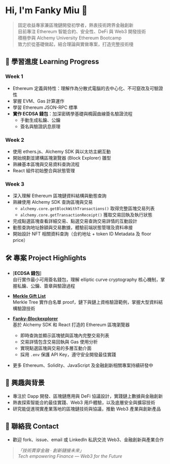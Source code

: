 
# Hi, I'm Fanky Miu 👋 

> 固定收益專家兼區塊鏈開發初學者，熱衷技術跨界金融創新  
> 目前專注 Ethereum 智能合約、安全性、DeFi 與 Web3 開發技術  
> 積極參與 Alchemy University Ethereum Bootcamp  
> 致力於從基礎做起，結合理論與實做專案，打造完整技術棧

## 📝 學習進度 Learning Progress

### Week 1  
- Ethereum 定義與特性：理解作為分散式電腦的去中心化、不可竄改及可驗證性  
- 掌握 EVM、Gas 計算運作  
- 學習 Ethereum JSON-RPC 標準  
- **實作 ECDSA 錢包**：加深密碼學基礎與橢圓曲線簽名驗證流程  
  - 手動生成私鑰、公鑰  
  - 簽名與驗證訊息原理

### Week 2  
- 使用 ethers.js、Alchemy SDK 與以太坊主網互動  
- 開始規劃並建構區塊瀏覽器 (Block Explorer) 雛型  
- 熟練基本區塊與交易資料查詢流程  
- React 組件初始整合與狀態管理

### Week 3  
- 深入理解 Ethereum 區塊鏈資料結構與動態查詢  
- 熟練使用 Alchemy SDK 查詢區塊與交易  
  - `alchemy.core.getBlockWithTransactions()` 取得完整區塊交易列表  
  - `alchemy.core.getTransactionReceipt()` 獲取交易回執及執行狀態  
- 完成點選區塊查看詳細交易、點選交易查詢交易詳情的互動設計  
- 動態查詢地址餘額與交易數據，體驗前端狀態管理及資料串接  
- 開始設計 NFT 相關資料查詢（合約地址 + token ID Metadata 及 floor price）

## 🛠 專案 Project Highlights

- [**ECDSA 錢包**]  
  自行實作最小可用簽名錢包，理解 elliptic curve cryptography 核心機制，掌握私鑰、公鑰、簽章與驗證過程  

- [**Merkle Gift List**](https://github.com/FankyMiu/Fanky-Merkle-Gift-List)  
  Merkle Tree 實作白名單 proof，鏈下與鏈上資格驗證範例，掌握大型資料結構驗證技術  

- [**Fanky-Blockexplorer**](https://github.com/FankyMiu/Fanky-Blockexplorer)  
  基於 Alchemy SDK 和 React 打造的 Ethereum 區塊瀏覽器  
  - 即時查詢並顯示區塊號與區塊內完整交易列表  
  - 交易詳情包含交易回執與 Gas 使用分析  
  - 實現點選區塊與交易的多層互動介面  
  - 採用 `.env` 保護 API Key，遵守安全開發最佳實踐  

- 更多 Ethereum、Solidity、JavaScript 及金融創新相關專案持續研發中

## 📖 興趣與背景

- 專注於 Dapp 開發、區塊鏈應用與 DeFi 協議設計，實踐鏈上數據與金融創新  
- 熱衷探索智能合約最佳實踐、Web3 用戶體驗，以及底層安全與擴容技術  
- 研究能促進現實產業落地的區塊鏈技術與協議，推動 Web3 產業與創新產品  

## 🤝 聯絡我 Contact

- 歡迎 fork、issue、email 或 LinkedIn 私訊交流 Web3、金融創新與產業合作

> *「技術貫穿金融 ‧ 創新鏈接未來」*  
> *Tech empowering Finance — Web3 for the Future*


